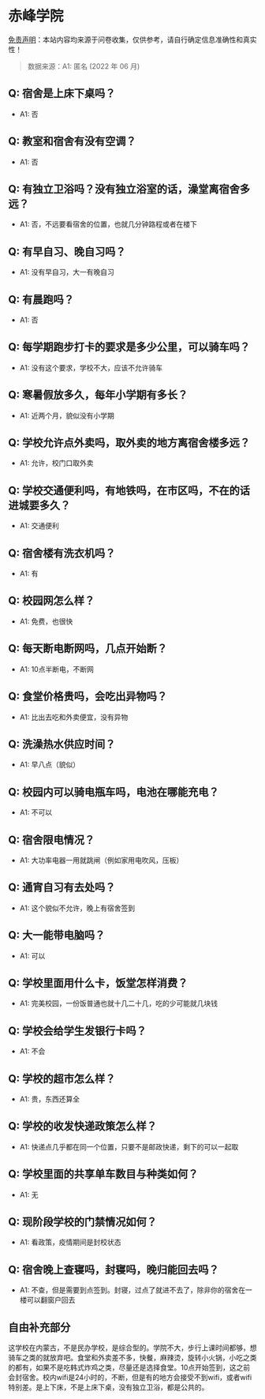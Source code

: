 # 赤峰学院

[免责声明](https://colleges.chat/#_3)：本站内容均来源于问卷收集，仅供参考，请自行确定信息准确性和真实性！

> 数据来源：A1: 匿名 (2022 年 06 月)

## Q: 宿舍是上床下桌吗？

- A1: 否

## Q: 教室和宿舍有没有空调？

- A1: 否

## Q: 有独立卫浴吗？没有独立浴室的话，澡堂离宿舍多远？

- A1: 否，不远要看宿舍的位置，也就几分钟路程或者在楼下

## Q: 有早自习、晚自习吗？

- A1: 没有早自习，大一有晚自习

## Q: 有晨跑吗？

- A1: 否

## Q: 每学期跑步打卡的要求是多少公里，可以骑车吗？

- A1: 没有这个要求，学校不大，应该不允许骑车

## Q: 寒暑假放多久，每年小学期有多长？

- A1: 近两个月，貌似没有小学期

## Q: 学校允许点外卖吗，取外卖的地方离宿舍楼多远？

- A1: 允许，校门口取外卖

## Q: 学校交通便利吗，有地铁吗，在市区吗，不在的话进城要多久？

- A1: 交通便利

## Q: 宿舍楼有洗衣机吗？

- A1: 有

## Q: 校园网怎么样？

- A1: 免费，也很快

## Q: 每天断电断网吗，几点开始断？

- A1: 10点半断电，不断网

## Q: 食堂价格贵吗，会吃出异物吗？

- A1: 比出去吃和外卖便宜，没有异物

## Q: 洗澡热水供应时间？

- A1: 早八点（貌似）

## Q: 校园内可以骑电瓶车吗，电池在哪能充电？

- A1: 不可以

## Q: 宿舍限电情况？

- A1: 大功率电器一用就跳闸（例如家用电吹风，压板）

## Q: 通宵自习有去处吗？

- A1: 这个貌似不允许，晚上有宿舍签到

## Q: 大一能带电脑吗？

- A1: 可以

## Q: 学校里面用什么卡，饭堂怎样消费？

- A1: 完美校园，一份饭普通也就十几二十几，吃的少可能就几块钱

## Q: 学校会给学生发银行卡吗？

- A1: 不会

## Q: 学校的超市怎么样？

- A1: 贵，东西还算全

## Q: 学校的收发快递政策怎么样？

- A1: 快递点几乎都在同一个位置，只要不是邮政快递，剩下的可以一起取

## Q: 学校里面的共享单车数目与种类如何？

- A1: 无

## Q: 现阶段学校的门禁情况如何？

- A1: 看政策，疫情期间是封校状态

## Q: 宿舍晚上查寝吗，封寝吗，晚归能回去吗？

- A1: 不查，但是需要到点签到。封寝，过点了就进不去了，除非你的宿舍在一楼可以翻窗户回去

## 自由补充部分

这学校在内蒙古，不是民办学校，是综合型的。学院不大，步行上课时间都够，想骑车之类的就放弃吧。食堂和外卖差不多，快餐，麻辣烫，旋转小火锅，小吃之类的都有，如果不是吃韩式炸鸡之类，尽量还是选择食堂。10点开始签到，这之前会封宿舍。校内wifi是24小时的，不断，但是有的地方会接受不到wifi，或者wifi特别差。是上下床，不是上床下桌，没有独立卫浴，都是公共的。